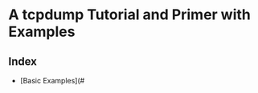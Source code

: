 # A tcpdump Tutorial and Primer with Examples

## Index
- [Basic Examples](#
<!--stackedit_data:
eyJoaXN0b3J5IjpbMTkxNTQyODAxN119
-->